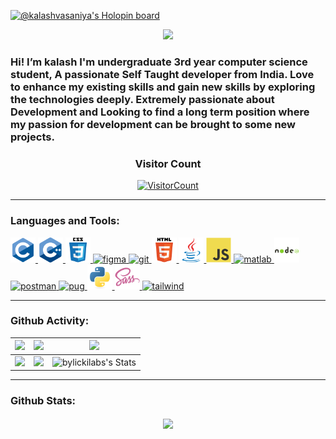 [![@kalashvasaniya's Holopin board](https://holopin.me/kalashvasaniya)](https://holopin.io/@kalashvasaniya)
<!-- <h1 align="center">Hey, I'm Kalash Vasaniya</h1> -->
<p align="center">
  <img src="https://readme-typing-svg.herokuapp.com?color=%2336BCF7&lines=Hey+I'm+Kalash+Vasaniya.">
</p>
<!-- [![Typing SVG](https://readme-typing-svg.herokuapp.com?color=%2336BCF7&lines=Hey+I'm+Kalash+Vasaniya)](https://git.io/typing-svg) -->
<h3 align="left">Hi! I’m kalash
I'm undergraduate 3rd year computer science student, A passionate Self Taught developer from India. Love to enhance my existing skills and gain new skills by exploring the technologies deeply. Extremely passionate about Development and Looking to find a long term position where my passion for development can be brought to some new projects.</h3>

<h3 align="center">Visitor Count</h3>
<a align="center" href="https://profile-counter.glitch.me/{kalashvasaniya}/count.svg">
  
  ![VisitorCount](https://profile-counter.glitch.me/{kalashvasaniya}/count.svg)  
  
</a>
<hr>
<h3 align="left">Languages and Tools:</h3>
<p align="left"> <a href="https://www.cprogramming.com/" target="_blank" rel="noreferrer"> <img src="https://raw.githubusercontent.com/devicons/devicon/master/icons/c/c-original.svg" alt="c" width="40" height="40"/> </a> <a href="https://www.w3schools.com/cpp/" target="_blank" rel="noreferrer"> <img src="https://raw.githubusercontent.com/devicons/devicon/master/icons/cplusplus/cplusplus-original.svg" alt="cplusplus" width="40" height="40"/> </a> <a href="https://www.w3schools.com/css/" target="_blank" rel="noreferrer"> <img src="https://raw.githubusercontent.com/devicons/devicon/master/icons/css3/css3-original-wordmark.svg" alt="css3" width="40" height="40"/> </a> <a href="https://www.figma.com/" target="_blank" rel="noreferrer"> <img src="https://www.vectorlogo.zone/logos/figma/figma-icon.svg" alt="figma" width="40" height="40"/> </a> <a href="https://git-scm.com/" target="_blank" rel="noreferrer"> <img src="https://www.vectorlogo.zone/logos/git-scm/git-scm-icon.svg" alt="git" width="40" height="40"/> </a> <a href="https://www.w3.org/html/" target="_blank" rel="noreferrer"> <img src="https://raw.githubusercontent.com/devicons/devicon/master/icons/html5/html5-original-wordmark.svg" alt="html5" width="40" height="40"/> </a> <a href="https://www.java.com" target="_blank" rel="noreferrer"> <img src="https://raw.githubusercontent.com/devicons/devicon/master/icons/java/java-original.svg" alt="java" width="40" height="40"/> </a> <a href="https://developer.mozilla.org/en-US/docs/Web/JavaScript" target="_blank" rel="noreferrer"> <img src="https://raw.githubusercontent.com/devicons/devicon/master/icons/javascript/javascript-original.svg" alt="javascript" width="40" height="40"/> </a> <a href="https://www.mathworks.com/" target="_blank" rel="noreferrer"> <img src="https://upload.wikimedia.org/wikipedia/commons/2/21/Matlab_Logo.png" alt="matlab" width="40" height="40"/> </a> <a href="https://nodejs.org" target="_blank" rel="noreferrer"> <img src="https://raw.githubusercontent.com/devicons/devicon/master/icons/nodejs/nodejs-original-wordmark.svg" alt="nodejs" width="40" height="40"/> </a> <a href="https://postman.com" target="_blank" rel="noreferrer"> <img src="https://www.vectorlogo.zone/logos/getpostman/getpostman-icon.svg" alt="postman" width="40" height="40"/> </a> <a href="https://pugjs.org" target="_blank" rel="noreferrer"> <img src="https://cdn.worldvectorlogo.com/logos/pug.svg" alt="pug" width="40" height="40"/> </a> <a href="https://www.python.org" target="_blank" rel="noreferrer"> <img src="https://raw.githubusercontent.com/devicons/devicon/master/icons/python/python-original.svg" alt="python" width="40" height="40"/> </a> <a href="https://sass-lang.com" target="_blank" rel="noreferrer"> <img src="https://raw.githubusercontent.com/devicons/devicon/master/icons/sass/sass-original.svg" alt="sass" width="40" height="40"/> </a> <a href="https://tailwindcss.com/" target="_blank" rel="noreferrer"> <img src="https://www.vectorlogo.zone/logos/tailwindcss/tailwindcss-icon.svg" alt="tailwind" width="40" height="40"/> </a> </p>


<hr>

<h3 align="left">Github Activity:</h3>

|![](http://github-profile-summary-cards.vercel.app/api/cards/stats?username=kalashvasaniya&theme=github_dark)|![](http://github-profile-summary-cards.vercel.app/api/cards/productive-time?username=kalashvasaniya&theme=github_dark&utcOffset=8)|![](http://github-profile-summary-cards.vercel.app/api/cards/profile-details?username=kalashvasaniya&theme=github_dark)|
|---|---|---|
|![](http://github-profile-summary-cards.vercel.app/api/cards/repos-per-language?username=kalashvasaniya&theme=github_dark)|![](http://github-profile-summary-cards.vercel.app/api/cards/most-commit-language?username=kalashvasaniya&theme=github_dark)|![bylickilabs's Stats](https://github-readme-stats.vercel.app/api?username=kalashvasaniya&theme=vue-dark&show_icons=true&hide_border=true&count_private=true)|
---

<h3 align="left">Github Stats:</h3>
<div>
  <p align="center">
  <a href="https://github.com/ryo-ma/github-profile-trophy">
    <img align="center" margin="10" src="https://github-profile-trophy.vercel.app/?username=kalashvasaniya&column=7&margin-w=15&margin-h=15&theme=darkhub&no-bg=true"/>
  </a>
  </p>
</div>
